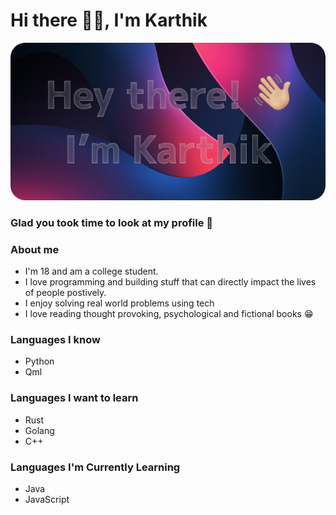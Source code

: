 # Hi there 👋🏼, I'm Karthik
![alt What's this?](https://github.com/KS-the-visionary/KS-the-visionary/blob/main/Banner.png)

### Glad you took time to look at my profile 🤗


### About me
- I'm 18 and am a college student.
- I love programming and building stuff that can directly impact the lives of people postively.
- I enjoy solving real world problems using tech
- I love reading thought provoking, psychological and fictional books 😁


### Languages I know
- Python
- Qml

### Languages I want to learn
- Rust
- Golang
- C++

### Languages I'm Currently Learning
- Java
- JavaScript
